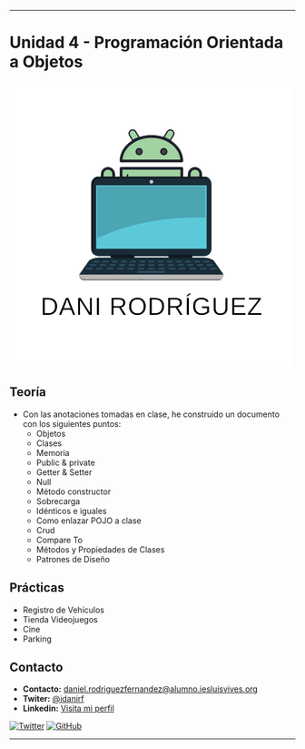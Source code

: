 
--- 
# Unidad 4 - Programación Orientada a Objetos
<img src=daniimg.png>



## Teoría
- Con las anotaciones tomadas en clase, he construido un documento con los siguientes puntos:
    * Objetos
    * Clases
    * Memoria
    * Public & private
    * Getter & Setter
    * Null
    * Método constructor
    * Sobrecarga
    * Idénticos e iguales
    * Como enlazar POJO a clase
    * Crud
    * Compare To
    * Métodos y Propiedades de Clases
    * Patrones de Diseño

## Prácticas
- Registro de Vehículos
- Tienda Videojuegos
- Cine
- Parking



## Contacto
* **Contacto:** daniel.rodriguezfernandez@alumno.iesluisvives.org
* **Twiter:** [@idanirf](https://twitter.com/idanirf)
* **Linkedin:** [Visita mi perfil](https://www.linkedin.com/in/danielrodriguezfernandez03002/)

[![Twitter](https://img.shields.io/twitter/follow/idanirf?style=social)](https://twitter.com/idanirf)
[![GitHub](https://img.shields.io/github/followers/idanirf?style=social)](https://github.com/idanirf)

---